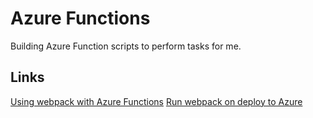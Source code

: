 # Azure Functions #
Building Azure Function scripts to perform tasks for me.

## Links ##
[Using webpack with Azure Functions](https://github.com/christopheranderson/azure-functions-webpack-sample)
[Run webpack on deploy to Azure](https://github.com/securityvoid/.deploy)